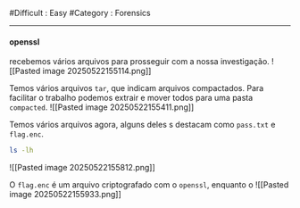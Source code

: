 #Difficult : Easy #Category : Forensics
***
#### openssl
recebemos vários arquivos para prosseguir com a nossa investigação.
![[Pasted image 20250522155114.png]]

Temos vários arquivos `tar`, que indicam arquivos compactados. Para facilitar o trabalho podemos extrair e mover todos para uma pasta `compacted`.
![[Pasted image 20250522155411.png]]

Temos vários arquivos agora, alguns deles s destacam como `pass.txt` e `flag.enc`.
```sh
ls -lh
```
![[Pasted image 20250522155812.png]]

O `flag.enc` é um arquivo criptografado com o `openssl`, enquanto o 
![[Pasted image 20250522155933.png]]